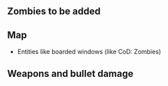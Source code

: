 ## Zombies to be added

## Map
- Entities like boarded windows (like CoD: Zombies)

## Weapons and bullet damage
